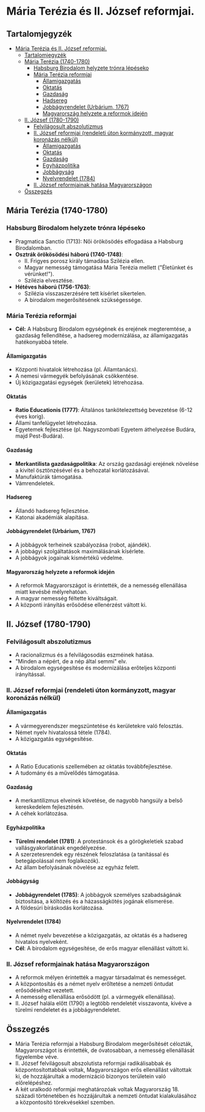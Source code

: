 # Mária Terézia és II. József reformjai. 

## Tartalomjegyzék
- [Mária Terézia és II. József reformjai.](#mária-terézia-és-ii-józsef-reformjai)
  - [Tartalomjegyzék](#tartalomjegyzék)
  - [Mária Terézia (1740-1780)](#mária-terézia-1740-1780)
    - [Habsburg Birodalom helyzete trónra lépéseko](#habsburg-birodalom-helyzete-trónra-lépéseko)
    - [Mária Terézia reformjai](#mária-terézia-reformjai)
      - [Államigazgatás](#államigazgatás)
      - [Oktatás](#oktatás)
      - [Gazdaság](#gazdaság)
      - [Hadsereg](#hadsereg)
      - [Jobbágyrendelet (Urbárium, 1767)](#jobbágyrendelet-urbárium-1767)
      - [Magyarország helyzete a reformok idején](#magyarország-helyzete-a-reformok-idején)
  - [II. József (1780-1790)](#ii-józsef-1780-1790)
    - [Felvilágosult abszolutizmus](#felvilágosult-abszolutizmus)
    - [II. József reformjai (rendeleti úton kormányzott, magyar koronázás nélkül)](#ii-józsef-reformjai-rendeleti-úton-kormányzott-magyar-koronázás-nélkül)
      - [Államigazgatás](#államigazgatás-1)
      - [Oktatás](#oktatás-1)
      - [Gazdaság](#gazdaság-1)
      - [Egyházpolitika](#egyházpolitika)
      - [Jobbágyság](#jobbágyság)
      - [Nyelvrendelet (1784)](#nyelvrendelet-1784)
    - [II. József reformjainak hatása Magyarországon](#ii-józsef-reformjainak-hatása-magyarországon)
  - [Összegzés](#összegzés)

## Mária Terézia (1740-1780)

### Habsburg Birodalom helyzete trónra lépéseko

- Pragmatica Sanctio (1713): Női örökösödés elfogadása a Habsburg Birodalomban.
- **Osztrák örökösödési háború (1740-1748)**:
  - II. Frigyes porosz király támadása Szilézia ellen.
  - Magyar nemesség támogatása Mária Terézia mellett ("Életünket és vérünket!").
  - Szilézia elvesztése.
- **Hétéves háború (1756-1763)**:
  - Szilézia visszaszerzésére tett kísérlet sikertelen.
  - A birodalom megerősítésének szükségessége.

### Mária Terézia reformjai

- **Cél:** A Habsburg Birodalom egységének és erejének megteremtése, a gazdaság fellendítése, a hadsereg modernizálása, az államigazgatás hatékonyabbá tétele.

#### Államigazgatás

- Központi hivatalok létrehozása (pl. Államtanács).
- A nemesi vármegyék befolyásának csökkentése.
- Új közigazgatási egységek (kerületek) létrehozása.

#### Oktatás

- **Ratio Educationis (1777)**: Általános tankötelezettség bevezetése (6-12 éves korig).
- Állami tanfelügyelet létrehozása.
- Egyetemek fejlesztése (pl. Nagyszombati Egyetem áthelyezése Budára, majd Pest-Budára).

#### Gazdaság

- **Merkantilista gazdaságpolitika**: Az ország gazdasági erejének növelése a kivitel ösztönzésével és a behozatal korlátozásával.
- Manufaktúrák támogatása.
- Vámrendeletek.

#### Hadsereg

- Állandó hadsereg fejlesztése.
- Katonai akadémiák alapítása.

#### Jobbágyrendelet (Urbárium, 1767)

- A jobbágyok terheinek szabályozása (robot, ajándék).
- A jobbágyi szolgáltatások maximálásának kísérlete.
- A jobbágyok jogainak kismértékű védelme.

#### Magyarország helyzete a reformok idején

- A reformok Magyarországot is érintették, de a nemesség ellenállása miatt kevésbé mélyrehatóan.
- A magyar nemesség féltette kiváltságait.
- A központi irányítás erősödése ellenérzést váltott ki.

## II. József (1780-1790)

### Felvilágosult abszolutizmus

- A racionalizmus és a felvilágosodás eszméinek hatása.
- "Minden a népért, de a nép által semmi" elv.
- A birodalom egységesítése és modernizálása erőteljes központi irányítással.

### II. József reformjai (rendeleti úton kormányzott, magyar koronázás nélkül)

#### Államigazgatás

- A vármegyerendszer megszüntetése és kerületekre való felosztás.
- Német nyelv hivatalossá tétele (1784).
- A közigazgatás egységesítése.

#### Oktatás

- A Ratio Educationis szellemében az oktatás továbbfejlesztése.
- A tudomány és a művelődés támogatása.

#### Gazdaság

- A merkantilizmus elveinek követése, de nagyobb hangsúly a belső kereskedelem fejlesztésén.
- A céhek korlátozása.

#### Egyházpolitika

- **Türelmi rendelet (1781)**: A protestánsok és a görögkeletiek szabad vallásgyakorlatának engedélyezése.
- A szerzetesrendek egy részének feloszlatása (a tanítással és betegápolással nem foglalkozók).
- Az állam befolyásának növelése az egyház felett.

#### Jobbágyság

- **Jobbágyrendelet (1785)**: A jobbágyok személyes szabadságának biztosítása, a költözés és a házasságkötés jogának elismerése.
- A földesúri bíráskodás korlátozása.

#### Nyelvrendelet (1784)

- A német nyelv bevezetése a közigazgatás, az oktatás és a hadsereg hivatalos nyelveként.
- **Cél**: A birodalom egységesítése, de erős magyar ellenállást váltott ki.

### II. József reformjainak hatása Magyarországon

- A reformok mélyen érintették a magyar társadalmat és nemességet.
- A központosítás és a német nyelv erőltetése a nemzeti öntudat erősödéséhez vezetett.
- A nemesség ellenállása erősödött (pl. a vármegyék ellenállása).
- II. József halála előtt (1790) a legtöbb rendeletét visszavonta, kivéve a türelmi rendeletet és a jobbágyrendeletet.

## Összegzés

- Mária Terézia reformjai a Habsburg Birodalom megerősítését célozták, Magyarországot is érintették, de óvatosabban, a nemesség ellenállását figyelembe véve.
- II. József felvilágosult abszolutista reformjai radikálisabbak és központosítottabbak voltak, Magyarországon erős ellenállást váltottak ki, de hozzájárultak a modernizáció bizonyos területein való előrelépéshez.
- A két uralkodó reformjai meghatározóak voltak Magyarország 18. századi történetében és hozzájárultak a nemzeti öntudat kialakulásához a központosító törekvésekkel szemben.
